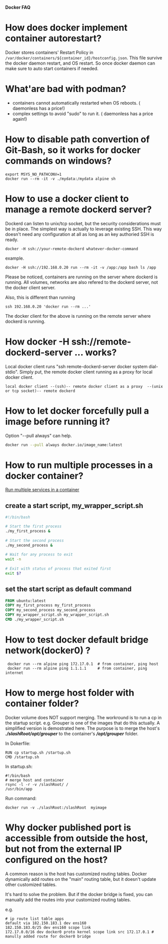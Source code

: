 
**Docker FAQ**
# How does docker implement container autorestart?
Docker stores containers' Restart Policy in ```/var/docker/containers/${container_id}/hostconfig.json```.
This file survive the docker daemon restart, and OS restart. So once docker daemon can make sure to auto start containers if needed.

# What'are bad with podman?
- containers cannot automatically restarted when OS reboots. ( daemonless has a price!)
- complex settings to avoid "sudo" to run it. ( daemonless has a price again!)

# How to disable path convertion of Git-Bash, so it works for docker commands on windows?
```
export MSYS_NO_PATHCONV=1
docker run --rm -it -v ./mydata:/mydata alpine sh
```

# How to use a docker client to manage a remote dockerd server?
Dockerd can listen to unix/tcp socket, but the security considerations must be in place.
The simplest way is actually to leverage existing SSH. This way doesn't need any configuration at all as long as an key authoried SSH is ready.
```
docker -H ssh://your-remote-dockerd whatever-docker-command
```
example.
```
docker -H ssh://192.168.0.20 run --rm -it -v /app:/app bash ls /app
```
Please be noticed, containers are running on the server where dockerd is running. All volumes, networks are also refered to the dockerd server, not the docker client server.

Also, this is different than running 
```
ssh 192.168.0.20 'docker run --rm ...'
```
The docker client for the above is running on the remote server where dockerd is running.

# How docker -H ssh://remote-dockerd-server ... works?
Local docker client runs "ssh remote-dockerd-server docker system dial-stdio". Simply put, the remote docker client running as a proxy for local docker client.
```
local docker client --(ssh)-- remote docker client as a proxy  --(unix or tcp socket)-- remote dockerd 
```

# How to let docker forcefully pull a image before running it?
Option "--pull always" can help.

```bash
docker run --pull always docker.io/image_name:latest
```
# How to run multiple processes in a docker container?
[Run multiple services in a container](https://docs.docker.com/config/containers/multi-service_container/)
## create a start script, my_wrapper_script.sh
```bash
#!/bin/bash

# Start the first process
./my_first_process &
  
# Start the second process
./my_second_process &
  
# Wait for any process to exit
wait -n
  
# Exit with status of process that exited first
exit $?
```
## set the start script as default command

```Dockerfile
FROM ubuntu:latest
COPY my_first_process my_first_process
COPY my_second_process my_second_process
COPY my_wrapper_script.sh my_wrapper_script.sh
CMD ./my_wrapper_script.sh
```

# How to test docker default bridge network(docker0) ?
```
 docker run --rm alpine ping 172.17.0.1  # from container, ping host
 docker run --rm alpine ping 1.1.1.1     # from container, ping internet
```

# How to merge host folder with container folder?
Docker volume does NOT support merging. The workround is to run a cp in the startup script.
e.g.
Grouper is one of the images that do this actually. A simplified version is demostrated here.
The purpose is to merge the host's ***./slashRoot/opt/grouper*** to the container's ***/opt/grouper*** folder.

In Dokerfile:
```
RUN cp startup.sh /startup.sh
CMD /startup.sh
```

In startup.sh:
```
#!/bin/bash
# merge host and container
rsync -l -r -v /slashRoot/ /
/usr/bin/app
```

Run command:
```
docker run -v ./slashRoot:/slashRoot  myimage
```

# Why docker published port is accessible from outside the host, but not from the external IP configured on the host?
A common reason is the host has customized routing tables.
Docker dynamically add routes on the "main" routing table, but it doesn't update other customized tables.

It's hard to solve the problem. But if the docker bridge is fixed, you can manually add the routes into your customized routing tables.

e.g.
```
# ip route list table apps
default via 182.150.183.1 dev ens160
182.150.183.0/25 dev ens160 scope link
172.17.0.0/16 dev docker0 proto kernel scope link src 172.17.0.1 # manully added route for docker0 bridge
```